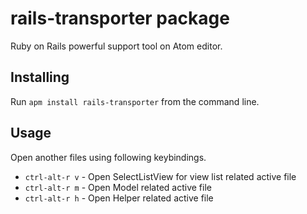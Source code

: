 # rails-transporter package

Ruby on Rails powerful support tool on Atom editor.

## Installing
Run `apm install rails-transporter` from the command line.

## Usage
Open another files using following keybindings.

* `ctrl-alt-r v` - Open SelectListView for view list related active file
* `ctrl-alt-r m` - Open Model related active file
* `ctrl-alt-r h` - Open Helper related active file
